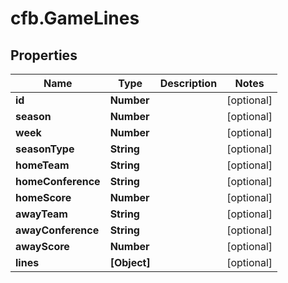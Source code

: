 # cfb.GameLines

## Properties
Name | Type | Description | Notes
------------ | ------------- | ------------- | -------------
**id** | **Number** |  | [optional] 
**season** | **Number** |  | [optional] 
**week** | **Number** |  | [optional] 
**seasonType** | **String** |  | [optional] 
**homeTeam** | **String** |  | [optional] 
**homeConference** | **String** |  | [optional] 
**homeScore** | **Number** |  | [optional] 
**awayTeam** | **String** |  | [optional] 
**awayConference** | **String** |  | [optional] 
**awayScore** | **Number** |  | [optional] 
**lines** | **[Object]** |  | [optional] 


